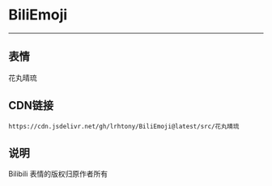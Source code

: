 
# BiliEmoji
---
## 表情
花丸晴琉
## CDN链接
```
https://cdn.jsdelivr.net/gh/lrhtony/BiliEmoji@latest/src/花丸晴琉
```
## 说明
Bilibili 表情的版权归原作者所有
